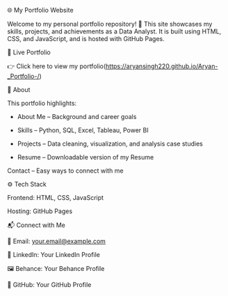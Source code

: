 🌐 My Portfolio Website

Welcome to my personal portfolio repository! 🎉
This site showcases my skills, projects, and achievements as a Data Analyst. It is built using HTML, CSS, and JavaScript, and is hosted with GitHub Pages.

🔗 Live Portfolio

👉 Click here to view my portfolio(https://aryansingh220.github.io/Aryan-_Portfolio-/)
    
📌 About

This portfolio highlights:

* About Me – Background and career goals

* Skills – Python, SQL, Excel, Tableau, Power BI

* Projects – Data cleaning, visualization, and analysis case studies

* Resume – Downloadable version of my Resume 

Contact – Easy ways to connect with me

⚙️ Tech Stack

Frontend: HTML, CSS, JavaScript

Hosting: GitHub Pages

📬 Connect with Me

📧 Email: your.email@example.com

💼 LinkedIn: Your LinkedIn Profile

🖼️ Behance: Your Behance Profile

🐙 GitHub: Your GitHub Profile
